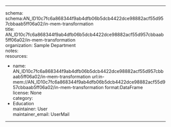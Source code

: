 


---  
schema: schema:AN_ID10c7fc6a868344f9ab4dfb06b5dcb4422dce98882acf55d957cbbaab5ff06a02/in-mem-transformation  
title: AN_ID10c7fc6a868344f9ab4dfb06b5dcb4422dce98882acf55d957cbbaab5ff06a02/in-mem-transformation  
organization: Sample Department  
notes:   
resources:  
- name: AN_ID10c7fc6a868344f9ab4dfb06b5dcb4422dce98882acf55d957cbbaab5ff06a02/in-mem-transformation 
 url:in-mem://AN_ID10c7fc6a868344f9ab4dfb06b5dcb4422dce98882acf55d957cbbaab5ff06a02/in-mem-transformation 
 format:DataFrame  
license: None  
category:
 - Education  
maintainer: User  
maintainer_email: UserMail  
---